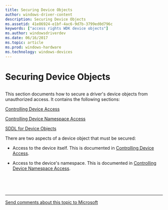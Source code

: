```yaml
---
title: Securing Device Objects
author: windows-driver-content
description: Securing Device Objects
ms.assetid: 41e86924-e1bf-4ac6-9d7b-3799ed0d796c
keywords: ["access rights WDK device objects"]
ms.author: windowsdriverdev
ms.date: 06/16/2017
ms.topic: article
ms.prod: windows-hardware
ms.technology: windows-devices
---
```


# Securing Device Objects


## <a href="" id="ddk-securing-device-objects-kg"></a>


This section documents how to secure a driver's device objects from unauthorized access. It contains the following sections:

[Controlling Device Access](controlling-device-access.md)

[Controlling Device Namespace Access](controlling-device-namespace-access.md)

[SDDL for Device Objects](sddl-for-device-objects.md)

There are two aspects of a device object that must be secured:

-   Access to the device itself. This is documented in [Controlling Device Access](controlling-device-access.md).

-   Access to the device's namespace. This is documented in [Controlling Device Namespace Access](controlling-device-namespace-access.md).

 

 


--------------------
[Send comments about this topic to Microsoft](mailto:wsddocfb@microsoft.com?subject=Documentation%20feedback%20%5Bkernel\kernel%5D:%20Securing%20Device%20Objects%20%20RELEASE:%20%286/14/2017%29&body=%0A%0APRIVACY%20STATEMENT%0A%0AWe%20use%20your%20feedback%20to%20improve%20the%20documentation.%20We%20don't%20use%20your%20email%20address%20for%20any%20other%20purpose,%20and%20we'll%20remove%20your%20email%20address%20from%20our%20system%20after%20the%20issue%20that%20you're%20reporting%20is%20fixed.%20While%20we're%20working%20to%20fix%20this%20issue,%20we%20might%20send%20you%20an%20email%20message%20to%20ask%20for%20more%20info.%20Later,%20we%20might%20also%20send%20you%20an%20email%20message%20to%20let%20you%20know%20that%20we've%20addressed%20your%20feedback.%0A%0AFor%20more%20info%20about%20Microsoft's%20privacy%20policy,%20see%20http://privacy.microsoft.com/default.aspx. "Send comments about this topic to Microsoft")


